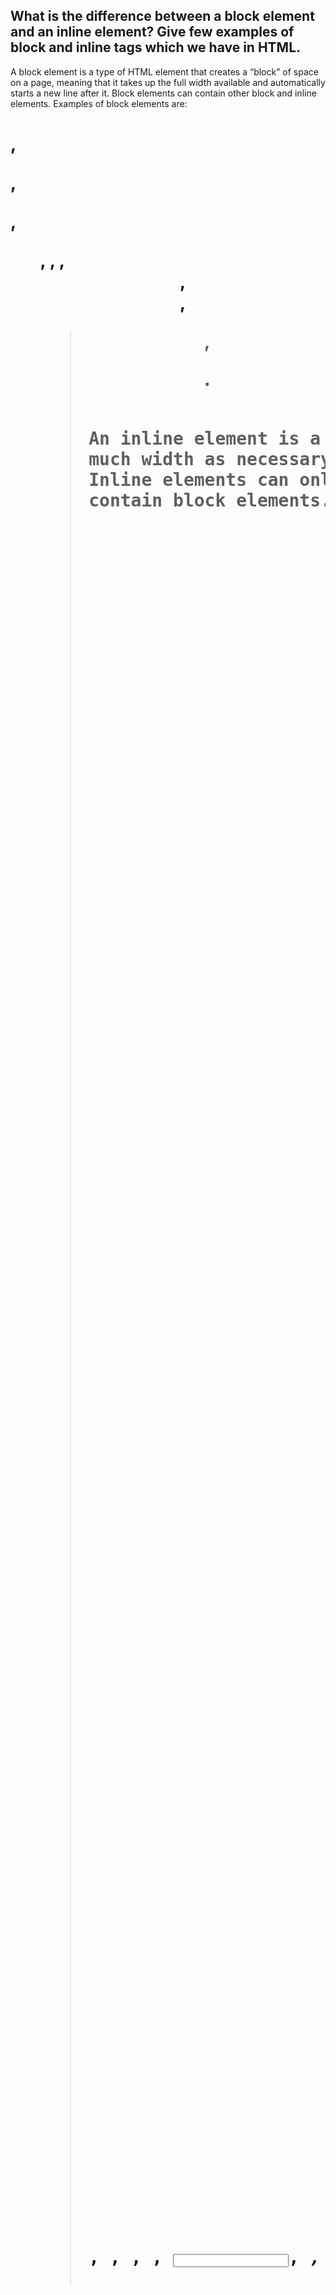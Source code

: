 ## What is the difference between a block element and an inline element? Give few examples of block and inline tags which we have in HTML.

A block element is a type of HTML element that creates a “block” of space on a page,
meaning that it takes up the full width available and automatically starts a new line after it. Block elements can contain other block and inline elements. Examples of block elements are:

<h1>, <p>, <div>, <ul>, <table>, <form>, <header>, <footer>, <blockquote>, <pre>.

An inline element is a type of HTML element that only takes
up as much width as necessary and does not automatically start a new line. Inline elements can only contain other inline elements and cannot contain block elements. Examples of inline elements are:

<a>, <span>, <strong>, <img>, <input>, <em>, <label>, <button>.

## What are pseudo-elements and pseudo-classes in CSS? Give some examples.

Pseudo-elements and pseudo-classes in CSS are used to target specific elements on
a web page. They allow you to style elements with CSS without having to add additional HTML markup.

Pseudo-elements are used to style specific parts of an element, such as the first
letter of a paragraph or the first line of a blockquote.
Examples of pseudo-elements include ::first-line, ::first-letter, and ::before.

Pseudo-classes are used to style elements based on their state or position
in the document. Examples of pseudo-classes include :hover, :active,
:visited, :focus, :first-child, and :last-child.

## What are CSS positions? What are the position types in CSS? What is the default position property in CSS?

CSS positions are the values used to define the position of
an element in a web page. The position types in CSS are static,
relative, absolute, fixed, and sticky. The default position property in CSS is static.

## What is difference between Local storage, session storage and cookies?

Local Storage: Local storage stores data with no expiration date.
The data will not be deleted when the browser is closed, and will be available the next day, week, or year.

Session Storage: Session storage stores data for a single session (the data is deleted when the browser tab is closed).

Cookies: Cookies are small pieces of data sent from a website and
stored in a user’s web browser while the user is browsing that website.
Cookies are primarily used to track a user’s activities while they are on
the website, such as what pages they have visited, what items they have added
to their shopping cart, etc. Cookies are also used to store user preferences and
login information. Unlike local storage and session storage, cookies are sent
back and forth between the browser and the server with each request.

## What are different higher order functions in JS? What is the difference between .map() and .forEach() ?

1. Higher order functions in JS include filter(), map(), reduce(), forEach(), and some.
2. The difference between .map() and .forEach() is that .map() returns a
   new array with the results of calling a provided function on every element
   in the given array, while .forEach() calls a provided function once for
   each element in an array, in order. .map() is usually used when you want
   to transform data from one type to another, while .forEach() is usually used when you want to execute a set of instructions on each element in an array.

## What is Hoisting in Javascript?

Hoisting is a JavaScript mechanism where variables and function declarations
are moved to the top of their scope before code execution. In JavaScript,
a variable can be declared after it has been used. In other words,
a variable can be used before it has been declared. Hoisting is JavaScript's
default behavior of moving declarations to the top.

## What are promises? What are the different states of a promise? Support your answer with an example where you need to create your own promise.

Promises are objects that represent the eventual completion (or failure) of
an asynchronous operation, and its resulting value. Promises are used to handle
asynchronous operations in JavaScript, allowing you to write synchronous-looking code that still works asynchronously.

The different states of a promise are:

1. Pending: The initial state of a promise, indicating that the operation has not yet completed.
2. Fulfilled: The state of a promise representing a successful operation.
3. Rejected: The state of a promise representing a failed operation.

Example:

let myPromise = new Promise((resolve, reject) => {
// do some asynchronous work
if (/_ asynchronous work successful _/) {
resolve('Success!');
} else {
reject('Error!');
}
});

## What is ‘this’ keyword in JavaScript? explain with an example?

The 'this' keyword in JavaScript is used as a reference to the object that is currently executing a method. It is a very powerful keyword as it can be used to refer to the current object, its parent object, or the global object.

For example, if we have a function called 'myFunction' inside an object called 'myObject', we can refer to the object itself using the 'this' keyword inside the 'myFunction' function:

const myObject = {
name: 'John',
myFunction: function() {
console.log(`My name is ${this.name}`)
}
};

myObject.myFunction(); // My name is John
